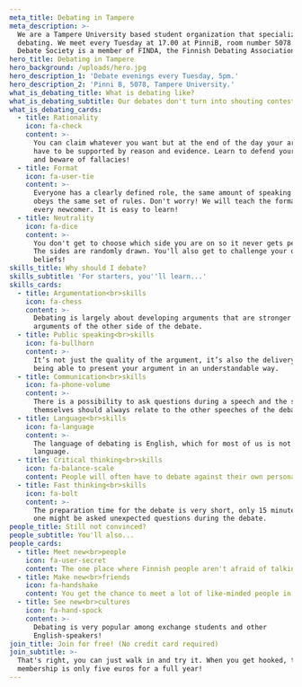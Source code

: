 ```yaml
---
meta_title: Debating in Tampere
meta_description: >-
  We are a Tampere University based student organization that specializes in
  debating. We meet every Tuesday at 17.00 at PinniB, room number 5078. Tampere
  Debate Society is a member of FINDA, the Finnish Debating Association.
hero_title: Debating in Tampere
hero_background: /uploads/hero.jpg
hero_description_1: 'Debate evenings every Tuesday, 5pm.'
hero_description_2: 'Pinni B, 5078, Tampere University.'
what_is_debating_title: What is debating like?
what_is_debating_subtitle: Our debates don't turn into shouting contests due to...
what_is_debating_cards:
  - title: Rationality
    icon: fa-check
    content: >-
      You can claim whatever you want but at the end of the day your arguments
      have to be supported by reason and evidence. Learn to defend your points
      and beware of fallacies!
  - title: Format
    icon: fa-user-tie
    content: >-
      Everyone has a clearly defined role, the same amount of speaking time and
      obeys the same set of rules. Don't worry! We will teach the format to
      every newcomer. It is easy to learn!
  - title: Neutrality
    icon: fa-dice
    content: >-
      You don't get to choose which side you are on so it never gets personal.
      The sides are randomly drawn. You'll also get to challenge your own
      beliefs!
skills_title: Why should I debate?
skills_subtitle: 'For starters, you''ll learn...'
skills_cards:
  - title: Argumentation<br>skills
    icon: fa-chess
    content: >-
      Debating is largely about developing arguments that are stronger than the
      arguments of the other side of the debate.
  - title: Public speaking<br>skills
    icon: fa-bullhorn
    content: >-
      It’s not just the quality of the argument, it’s also the delivery, i.e.
      being able to present your argument in an understandable way.
  - title: Communication<br>skills
    icon: fa-phone-volume
    content: >-
      There is a possibility to ask questions during a speech and the speeches
      themselves should always relate to the other speeches of the debate.
  - title: Language<br>skills
    icon: fa-language
    content: >-
      The language of debating is English, which for most of us is not the first
      language.
  - title: Critical thinking<br>skills
    icon: fa-balance-scale
    content: People will often have to debate against their own personal opinions.
  - title: Fast thinking<br>skills
    icon: fa-bolt
    content: >-
      The preparation time for the debate is very short, only 15 minutes, and
      one might be asked unexpected questions during the debate.
people_title: Still not convinced?
people_subtitle: You'll also...
people_cards:
  - title: Meet new<br>people
    icon: fa-user-secret
    content: The one place where Finnish people aren't afraid of talking to strangers!
  - title: Make new<br>friends
    icon: fa-handshake
    content: You get the chance to meet a lot of like-minded people in our events!
  - title: See new<br>cultures
    icon: fa-hand-spock
    content: >-
      Debating is very popular among exchange students and other
      English-speakers!
join_title: Join for free! (No credit card required)
join_subtitle: >-
  That's right, you can just walk in and try it. When you get hooked, the
  membership is only five euros for a full year!
---
```

